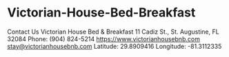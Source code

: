 # Victorian-House-Bed-Breakfast
Contact Us Victorian House Bed &amp; Breakfast 11 Cadiz St., St. Augustine, FL 32084 Phone: (904) 824-5214 https://www.victorianhousebnb.com stay@victorianhousebnb.com Latitude: 29.8909416 Longitude: -81.3112335
